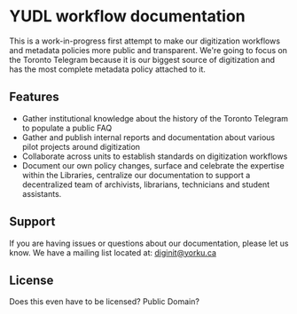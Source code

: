 YUDL workflow documentation
========

This is a work-in-progress first attempt to make our digitization workflows and metadata policies more public and transparent.
We're going to focus on the Toronto Telegram because it is our biggest source of digitization and has the most complete metadata policy attached to it.


Features
--------

- Gather institutional knowledge about the history of the Toronto Telegram to populate a public FAQ
- Gather and publish internal reports and documentation about various pilot projects around digitization
- Collaborate across units to establish standards on digitization workflows
- Document our own policy changes, surface and celebrate the expertise within the Libraries, centralize our documentation to support a decentralized team of archivists, librarians, technicians and student assistants.

Support
-------

If you are having issues or questions about our documentation, please let us know.
We have a mailing list located at: diginit@yorku.ca

License
-------
Does this even have to be licensed? Public Domain? 
